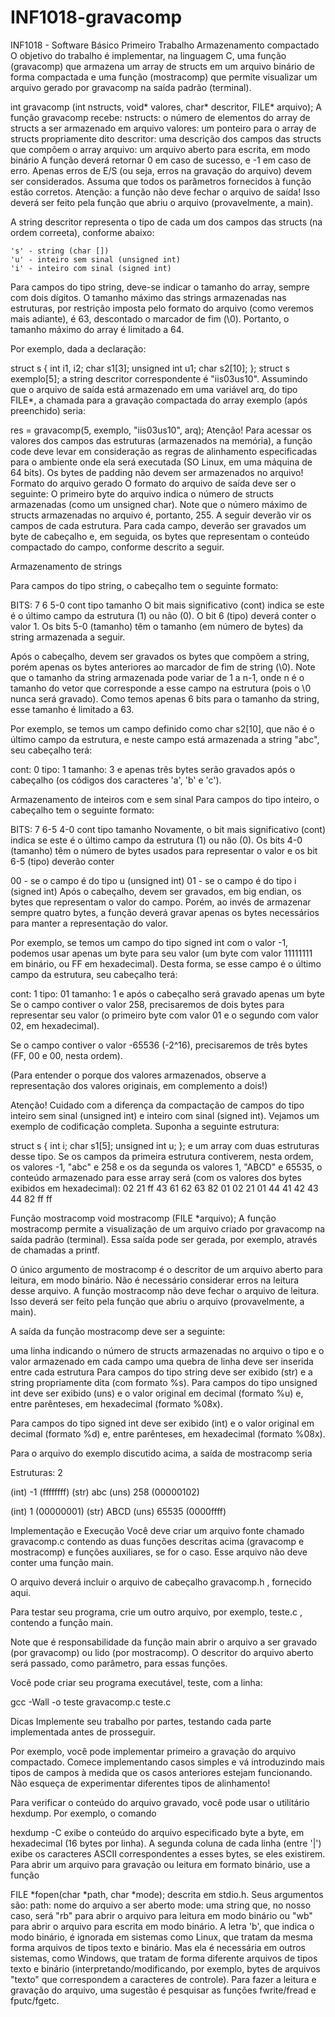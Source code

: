 # INF1018-gravacomp
INF1018 - Software Básico 
Primeiro Trabalho
Armazenamento compactado
O objetivo do trabalho é implementar, na linguagem C, uma função (gravacomp) que armazena um array de structs em um arquivo binário de forma compactada e uma função (mostracomp) que permite visualizar um arquivo gerado por gravacomp na saída padrão (terminal).

int gravacomp (int nstructs, void* valores, char* descritor, FILE* arquivo); 
A função gravacomp recebe:
nstructs: o número de elementos do array de structs a ser armazenado em arquivo
valores: um ponteiro para o array de structs propriamente dito
descritor: uma descrição dos campos das structs que compõem o array
arquivo: um arquivo aberto para escrita, em modo binário
A função deverá retornar 0 em caso de sucesso, e -1 em caso de erro. Apenas erros de E/S (ou seja, erros na gravação do arquivo) devem ser considerados. Assuma que todos os parâmetros fornecidos à função estão corretos.
Atenção: a função não deve fechar o arquivo de saída! Isso deverá ser feito pela função que abriu o arquivo (provavelmente, a main).

A string descritor representa o tipo de cada um dos campos das structs (na ordem correeta), conforme abaixo:

    's' - string (char [])
    'u' - inteiro sem sinal (unsigned int)
    'i' - inteiro com sinal (signed int)
Para campos do tipo string, deve-se indicar o tamanho do array, sempre com dois dígitos. O tamanho máximo das strings armazenadas nas estruturas, por restrição imposta pelo formato do arquivo (como veremos mais adiante), é 63, descontado o marcador de fim (\0). Portanto, o tamanho máximo do array é limitado a 64.

Por exemplo, dada a declaração:

  struct s {
    int  i1, i2;
    char s1[3];
    unsigned int u1;
    char s2[10];
  };
struct s exemplo[5];
a string descritor correspondente é "iis03us10".
Assumindo que o arquivo de saída está armazenado em uma variável arq, do tipo FILE*, a chamada para a gravação compactada do array exemplo (após preenchido) seria:

   res = gravacomp(5, exemplo, "iis03us10", arq);
Atenção! Para acessar os valores dos campos das estruturas (armazenados na memória), a função code deve levar em consideração as regras de alinhamento especificadas para o ambiente onde ela será executada (SO Linux, em uma máquina de 64 bits). Os bytes de padding não devem ser armazenados no arquivo!
Formato do arquivo gerado
O formato do arquivo de saída deve ser o seguinte:
O primeiro byte do arquivo indica o número de structs armazenadas (como um unsigned char). Note que o número máximo de structs armazenadas no arquivo é, portanto, 255.
A seguir deverão vir os campos de cada estrutura.
Para cada campo, deverão ser gravados um byte de cabeçalho e, em seguida, os bytes que representam o conteúdo compactado do campo, conforme descrito a seguir.

Armazenamento de strings

Para campos do tipo string, o cabeçalho tem o seguinte formato:

BITS:	7	6	5-0
 cont 	 tipo 	 tamanho 
O bit mais significativo (cont) indica se este é o último campo da estrutura (1) ou não (0). O bit 6 (tipo) deverá conter o valor 1. Os bits 5-0 (tamanho) têm o tamanho (em número de bytes) da string armazenada a seguir.

Após o cabeçalho, devem ser gravados os bytes que compõem a string, porém apenas os bytes anteriores ao marcador de fim de string (\0). Note que o tamanho da string armazenada pode variar de 1 a n-1, onde n é o tamanho do vetor que corresponde a esse campo na estrutura (pois o \0 nunca será gravado). Como temos apenas 6 bits para o tamanho da string, esse tamanho é limitado a 63.

Por exemplo, se temos um campo definido como char s2[10], que não é o último campo da estrutura, e neste campo está armazenada a string "abc", seu cabeçalho terá:

cont: 0
tipo: 1
tamanho: 3
e apenas três bytes serão gravados após o cabeçalho (os códigos dos caracteres 'a', 'b' e 'c').

Armazenamento de inteiros com e sem sinal
Para campos do tipo inteiro, o cabeçalho tem o seguinte formato:

BITS:	7	6-5	4-0
 cont 	 tipo 	 tamanho 
Novamente, o bit mais significativo (cont) indica se este é o último campo da estrutura (1) ou não (0). Os bits 4-0 (tamanho) têm o número de bytes usados para representar o valor e os bit 6-5 (tipo) deverão conter

00 - se o campo é do tipo u (unsigned int)
01 - se o campo é do tipo i (signed int)
Após o cabeçalho, devem ser gravados, em big endian, os bytes que representam o valor do campo. Porém, ao invés de armazenar sempre quatro bytes, a função deverá gravar apenas os bytes necessários para manter a representação do valor.

Por exemplo, se temos um campo do tipo signed int com o valor -1, podemos usar apenas um byte para seu valor (um byte com valor 11111111 em binário, ou FF em hexadecimal). Desta forma, se esse campo é o último campo da estrutura, seu cabeçalho terá:

cont: 1
tipo: 01
tamanho: 1
e após o cabeçalho será gravado apenas um byte
Se o campo contiver o valor 258, precisaremos de dois bytes para representar seu valor (o primeiro byte com valor 01 e o segundo com valor 02, em hexadecimal).

Se o campo contiver o valor -65536 (-2^16), precisaremos de três bytes (FF, 00 e 00, nesta ordem).

(Para entender o porque dos valores armazenados, observe a representação dos valores originais, em complemento a dois!)

Atenção! Cuidado com a diferença da compactação de campos do tipo inteiro sem sinal (unsigned int) e inteiro com sinal (signed int).
Vejamos um exemplo de codificação completa. Suponha a seguinte estrutura:

  struct s {
    int  i;
    char s1[5];
    unsigned int u;
  };
e um array com duas estruturas desse tipo. Se os campos da primeira estrutura contiverem, nesta ordem, os valores -1, "abc" e 258 e os da segunda os valores 1, "ABCD" e 65535, o conteúdo armazenado para esse array será (com os valores dos bytes exibidos em hexadecimal):
02 21 ff 43 61 62 63 82 01 02 21 01 44 41 42 43 44 82 ff ff

Função mostracomp
void mostracomp (FILE *arquivo); 
A função mostracomp permite a visualização de um arquivo criado por gravacomp na saída padrão (terminal). Essa saída pode ser gerada, por exemplo, através de chamadas a printf.

O único argumento de mostracomp é o descritor de um arquivo aberto para leitura, em modo binário. Não é necessário considerar erros na leitura desse arquivo. A função mostracomp não deve fechar o arquivo de leitura. Isso deverá ser feito pela função que abriu o arquivo (provavelmente, a main).

A saída da função mostracomp deve ser a seguinte:

uma linha indicando o número de structs armazenadas no arquivo
o tipo e o valor armazenado em cada campo
uma quebra de linha deve ser inserida entre cada estrutura
Para campos do tipo string deve ser exibido (str) e a string propriamente dita (com formato %s).
Para campos do tipo unsigned int deve ser exibido (uns) e o valor original em decimal (formato %u) e, entre parênteses, em hexadecimal (formato %08x).

Para campos do tipo signed int deve ser exibido (int) e o valor original em decimal (formato %d) e, entre parênteses, em hexadecimal (formato %08x).

Para o arquivo do exemplo discutido acima, a saída de mostracomp seria

Estruturas: 2

(int) -1 (ffffffff)
(str) abc
(uns) 258 (00000102)

(int) 1 (00000001)
(str) ABCD
(uns) 65535 (0000ffff)


Implementação e Execução
Você deve criar um arquivo fonte chamado gravacomp.c contendo as duas funções descritas acima (gravacomp e mostracomp) e funções auxiliares, se for o caso. Esse arquivo não deve conter uma função main.

O arquivo deverá incluir o arquivo de cabeçalho gravacomp.h , fornecido aqui.

Para testar seu programa, crie um outro arquivo, por exemplo, teste.c , contendo a função main.

Note que é responsabilidade da função main abrir o arquivo a ser gravado (por gravacomp) ou lido (por mostracomp). O descritor do arquivo aberto será passado, como parâmetro, para essas funções.

Você pode criar seu programa executável, teste, com a linha:

gcc -Wall -o teste gravacomp.c teste.c

Dicas
Implemente seu trabalho por partes, testando cada parte implementada antes de prosseguir.

Por exemplo, você pode implementar primeiro a gravação do arquivo compactado. Comece implementando casos simples e vá introduzindo mais tipos de campos à medida que os casos anteriores estejam funcionando. Não esqueça de experimentar diferentes tipos de alinhamento!

Para verificar o conteúdo do arquivo gravado, você pode usar o utilitário hexdump. Por exemplo, o comando

hexdump -C <nome-do-arquivo>
exibe o conteúdo do arquivo especificado byte a byte, em hexadecimal (16 bytes por linha). A segunda coluna de cada linha (entre '|') exibe os caracteres ASCII correspondentes a esses bytes, se eles existirem.
Para abrir um arquivo para gravação ou leitura em formato binário, use a função

FILE *fopen(char *path, char *mode);
descrita em stdio.h. Seus argumentos são:
path: nome do arquivo a ser aberto
mode: uma string que, no nosso caso, será "rb" para abrir o arquivo para leitura em modo binário ou "wb" para abrir o arquivo para escrita em modo binário.
A letra 'b', que indica o modo binário, é ignorada em sistemas como Linux, que tratam da mesma forma arquivos de tipos texto e binário. Mas ela é necessária em outros sistemas, como Windows, que tratam de forma diferente arquivos de tipos texto e binário (interpretando/modificando, por exemplo, bytes de arquivos "texto" que correspondem a caracteres de controle).
Para fazer a leitura e gravação do arquivo, uma sugestão é pesquisar as funções fwrite/fread e fputc/fgetc.


